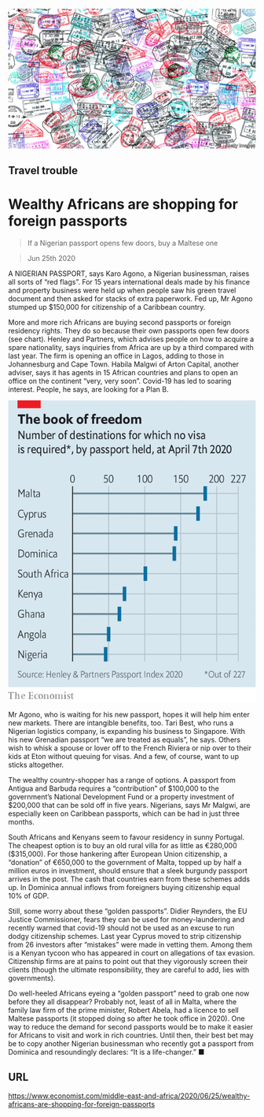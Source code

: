 ![](./images/20200627_MAP501.jpg)

## Travel trouble

# Wealthy Africans are shopping for foreign passports

> If a Nigerian passport opens few doors, buy a Maltese one

> Jun 25th 2020

A NIGERIAN PASSPORT, says Karo Agono, a Nigerian businessman, raises all sorts of “red flags”. For 15 years international deals made by his finance and property business were held up when people saw his green travel document and then asked for stacks of extra paperwork. Fed up, Mr Agono stumped up $150,000 for citizenship of a Caribbean country.

More and more rich Africans are buying second passports or foreign residency rights. They do so because their own passports open few doors (see chart). Henley and Partners, which advises people on how to acquire a spare nationality, says inquiries from Africa are up by a third compared with last year. The firm is opening an office in Lagos, adding to those in Johannesburg and Cape Town. Habila Malgwi of Arton Capital, another adviser, says it has agents in 15 African countries and plans to open an office on the continent “very, very soon”. Covid-19 has led to soaring interest. People, he says, are looking for a Plan B.



![](./images/20200627_MAC176.png)

Mr Agono, who is waiting for his new passport, hopes it will help him enter new markets. There are intangible benefits, too. Tari Best, who runs a Nigerian logistics company, is expanding his business to Singapore. With his new Grenadian passport “we are treated as equals”, he says. Others wish to whisk a spouse or lover off to the French Riviera or nip over to their kids at Eton without queuing for visas. And a few, of course, want to up sticks altogether.

The wealthy country-shopper has a range of options. A passport from Antigua and Barbuda requires a “contribution” of $100,000 to the government’s National Development Fund or a property investment of $200,000 that can be sold off in five years. Nigerians, says Mr Malgwi, are especially keen on Caribbean passports, which can be had in just three months.

South Africans and Kenyans seem to favour residency in sunny Portugal. The cheapest option is to buy an old rural villa for as little as €280,000 ($315,000). For those hankering after European Union citizenship, a “donation” of €650,000 to the government of Malta, topped up by half a million euros in investment, should ensure that a sleek burgundy passport arrives in the post. The cash that countries earn from these schemes adds up. In Dominica annual inflows from foreigners buying citizenship equal 10% of GDP.

Still, some worry about these “golden passports”. Didier Reynders, the EU Justice Commissioner, fears they can be used for money-laundering and recently warned that covid-19 should not be used as an excuse to run dodgy citizenship schemes. Last year Cyprus moved to strip citizenship from 26 investors after “mistakes” were made in vetting them. Among them is a Kenyan tycoon who has appeared in court on allegations of tax evasion. Citizenship firms are at pains to point out that they vigorously screen their clients (though the ultimate responsibility, they are careful to add, lies with governments).

Do well-heeled Africans eyeing a “golden passport” need to grab one now before they all disappear? Probably not, least of all in Malta, where the family law firm of the prime minister, Robert Abela, had a licence to sell Maltese passports (it stopped doing so after he took office in 2020). One way to reduce the demand for second passports would be to make it easier for Africans to visit and work in rich countries. Until then, their best bet may be to copy another Nigerian businessman who recently got a passport from Dominica and resoundingly declares: “It is a life-changer.” ■

## URL

https://www.economist.com/middle-east-and-africa/2020/06/25/wealthy-africans-are-shopping-for-foreign-passports
